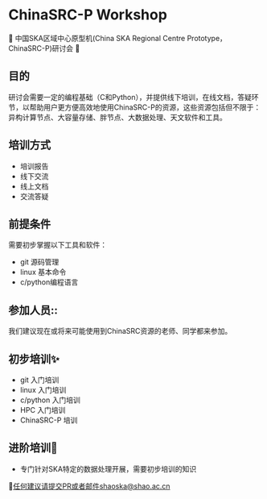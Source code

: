# ChinaSRC-P Workshop



:art: 中国SKA区域中心原型机(China SKA Regional Centre Prototype，ChinaSRC-P)研讨会 :construction: 



## 目的



研讨会需要一定的编程基础（C和Python），并提供线下培训，在线文档，答疑环节，以帮助用户更方便高效地使用ChinaSRC-P的资源，这些资源包括但不限于：异构计算节点、大容量存储、胖节点、大数据处理、天文软件和工具。



## 培训方式

- 培训报告
- 线下交流
- 线上文档
- 交流答疑

## 前提条件

需要初步掌握以下工具和软件：

- git 源码管理
- linux 基本命令
- c/python编程语言



## 参加人员::

我们建议现在或将来可能使用到ChinaSRC资源的老师、同学都来参加。



## 初步培训:sparkles:

- git 入门培训
- linux 入门培训
- c/python 入门培训
- HPC 入门培训
- ChinaSRC-P 培训

## 进阶培训:tada:

- 专门针对SKA特定的数据处理开展，需要初步培训的知识





:bug:任何建议请提交PR或者邮件shaoska@shao.ac.cn 